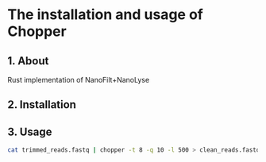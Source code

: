# The installation and usage of Chopper

## 1. About

Rust implementation of NanoFilt+NanoLyse

## 2. Installation


## 3. Usage

```bash
cat trimmed_reads.fastq | chopper -t 8 -q 10 -l 500 > clean_reads.fastq
```